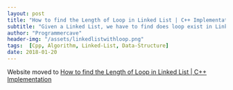 ```yaml
---
layout: post
title: "How to find the Length of Loop in Linked List | C++ Implementation"
subtitle: "Given a Linked List, we have to find does loop exist in Linked List and if yes, find the length of loop."
author: "Programmercave"
header-img: "/assets/linkedlistwithloop.png"
tags:  [Cpp, Algorithm, Linked-List, Data-Structure]
date: 2018-01-20
---
```


Website moved to [How to find the Length of Loop in Linked List | C++ Implementation](https://programmercave.com/blog/2018/01/20/C++-Linked-List-containing-Loop-(Floyd-Cycle-finding-Algorithm)-program)